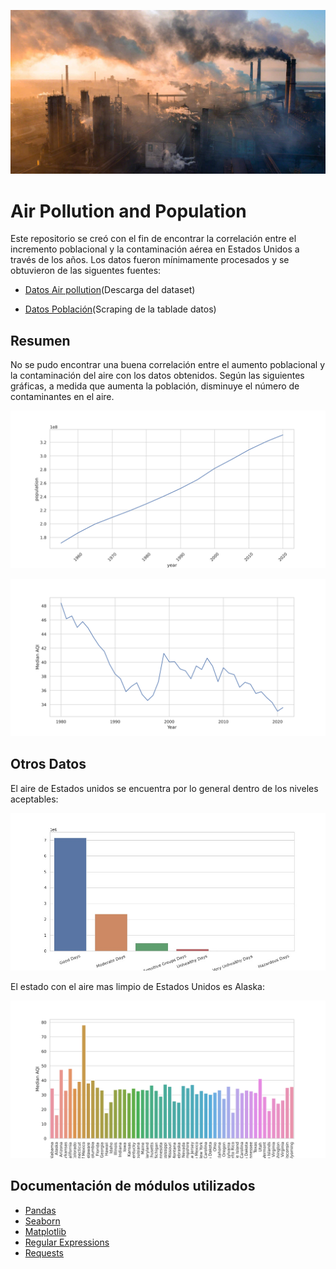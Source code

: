 ![LapesadilladeGreta](https://github.com/DiegoCefalo/AirPollutionAndPopulation/blob/main/img/pollution.jpg)
# Air Pollution and Population

Este repositorio se creó con el fin de encontrar la correlación entre el incremento poblacional y la contaminación aérea en Estados Unidos a través de los años. Los datos fueron mínimamente procesados y se obtuvieron de las siguentes fuentes:

* [Datos Air pollution](https://www.kaggle.com/threnjen/40-years-of-air-quality-index-from-the-epa-yearly)(Descarga del dataset)

* [Datos Población](https://www.worldometers.info/world-population/us-population/)(Scraping de la tablade datos)

## Resumen

No se pudo encontrar una buena correlación entre el aumento poblacional y la contaminación del aire con los datos obtenidos. Según las siguientes gráficas, a medida que aumenta la población, disminuye el número de contaminantes en el aire.

![población](https://github.com/DiegoCefalo/AirPollutionAndPopulation/blob/main/img/gr%C3%A1fico1.jpg)

![aire](https://github.com/DiegoCefalo/AirPollutionAndPopulation/blob/main/img/gr%C3%A1fico2.jpg)

## Otros Datos

El aire de Estados unidos se encuentra por lo general dentro de los niveles aceptables:

![days](https://github.com/DiegoCefalo/AirPollutionAndPopulation/blob/main/img/gr%C3%A1fico3.jpg)

El estado con el aire mas limpio de Estados Unidos es Alaska:

![alaska](https://github.com/DiegoCefalo/AirPollutionAndPopulation/blob/main/img/gr%C3%A1fico4.jpg)

 ## Documentación de módulos utilizados
 * [Pandas](https://pandas.pydata.org/docs/)
 * [Seaborn](https://seaborn.pydata.org/)
 * [Matplotlib](https://matplotlib.org/stable/index.html)
 * [Regular Expressions](https://docs.python.org/3/library/re.html)
 * [Requests](https://docs.python-requests.org/en/master/)